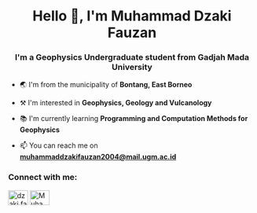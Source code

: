 <h1 align="center">Hello 👋, I'm Muhammad Dzaki Fauzan</h1>
<h3 align="center">I'm a Geophysics Undergraduate student from Gadjah Mada University</h3>

- 🌏 I'm from the municipality of **Bontang, East Borneo**
- ⚒️ I'm interested in **Geophysics, Geology and Vulcanology**
- 📚 I'm currently learning **Programming and Computation Methods for Geophysics**

- 📫 You can reach me on **muhammaddzakifauzan2004@mail.ugm.ac.id**

<h3 align="left">Connect with me:</h3>
<p align="left">
<a href="https://instagram.com/dzaki.fauzannn" target="blank"><img align="center" src="https://raw.githubusercontent.com/rahuldkjain/github-profile-readme-generator/master/src/images/icons/Social/instagram.svg" alt="dzaki.fauzannn" height="30" width="40"/></a>
<a href="https://www.linkedin.com/in/muhammad-dzaki-fauzan-32766a255/" target="blank"><img align="center" src="https://github.com/soroushchehresa/github-readme-linkedin/blob/master/linkedin-github.png" alt="Muhammad Dzaki Fauzan" height="30" width="40"/></a>
</p>
